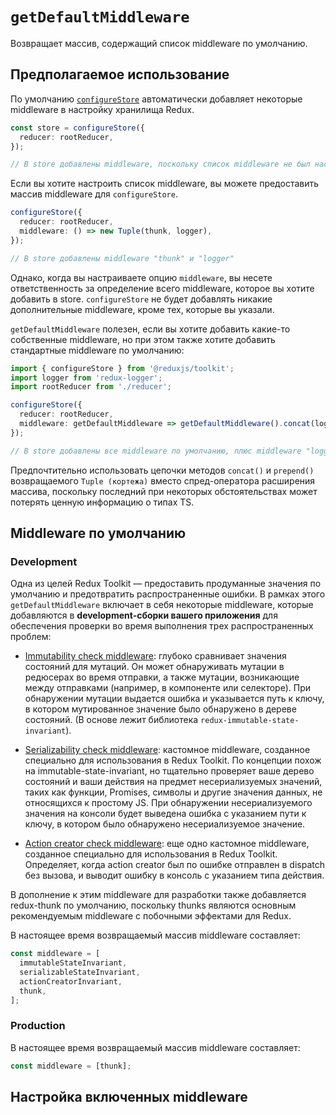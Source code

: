 # `getDefaultMiddleware`

Возвращает массив, содержащий список middleware по умолчанию.

## Предполагаемое использование

По умолчанию [`configureStore`](./configureStore.md) автоматически добавляет некоторые middleware в настройку хранилища Redux.

```ts
const store = configureStore({
  reducer: rootReducer,
});

// В store добавлены middleware, поскольку список middleware не был настроен
```

Если вы хотите настроить список middleware, вы можете предоставить массив middleware для `configureStore`.

```ts
configureStore({
  reducer: rootReducer,
  middleware: () => new Tuple(thunk, logger),
});

// В store добавлены middleware "thunk" и "logger"
```

Однако, когда вы настраиваете опцию `middleware`, вы несете ответственность за определение всего middleware, которое вы хотите добавить в store. `configureStore` не будет добавлять никакие дополнительные middleware, кроме тех, которые вы указали.

`getDefaultMiddleware` полезен, если вы хотите добавить какие-то собственные middleware, но при этом также хотите добавить стандартные middleware по умолчанию:

```ts
import { configureStore } from '@reduxjs/toolkit';
import logger from 'redux-logger';
import rootReducer from './reducer';

configureStore({
  reducer: rootReducer,
  middleware: getDefaultMiddleware => getDefaultMiddleware().concat(logger),
});

// В store добавлены все middleware по умолчанию, плюс middleware "logger".
```

Предпочтительно использовать цепочки методов `concat()` и `prepend()` возвращаемого `Tuple (кортежа)` вместо спред-оператора расширения массива, поскольку последний при некоторых обстоятельствах может потерять ценную информацию о типах TS.

## Middleware по умолчанию

### Development

Одна из целей Redux Toolkit — предоставить продуманные значения по умолчанию и предотвратить распространенные ошибки. В рамках этого `getDefaultMiddleware` включает в себя некоторые middleware, которые добавляются в **development-сборки вашего приложения** для обеспечения проверки во время выполнения трех распространенных проблем:

- [Immutability check middleware](./getDefaultMiddleware.md): глубоко сравнивает значения состояний для мутаций. Он может обнаруживать мутации в редюсерах во время отправки, а также мутации, возникающие между отправками (например, в компоненте или селекторе). При обнаружении мутации выдается ошибка и указывается путь к ключу, в котором мутированное значение было обнаружено в дереве состояний. (В основе лежит библиотека `redux-immutable-state-invariant`).

- [Serializability check middleware](./getDefaultMiddleware.md): кастомное middleware, созданное специально для использования в Redux Toolkit. По концепции похож на immutable-state-invariant, но тщательно проверяет ваше дерево состояний и ваши действия на предмет несериализуемых значений, таких как функции, Promises, символы и другие значения данных, не относящихся к простому JS. При обнаружении несериализуемого значения на консоли будет выведена ошибка с указанием пути к ключу, в котором было обнаружено несериализуемое значение.

- [Action creator check middleware](./getDefaultMiddleware.md): еще одно кастомное middleware, созданное специально для использования в Redux Toolkit. Определяет, когда action creator был по ошибке отправлен в dispatch без вызова, и выводит ошибку в консоль с указанием типа действия.

В дополнение к этим middleware для разработки также добавляется redux-thunk по умолчанию, поскольку thunks являются основным рекомендуемым middleware с побочными эффектами для Redux.

В настоящее время возвращаемый массив middleware составляет:

```ts
const middleware = [
  immutableStateInvariant,
  serializableStateInvariant,
  actionCreatorInvariant,
  thunk,
];
```

### Production

В настоящее время возвращаемый массив middleware составляет:

```ts
const middleware = [thunk];
```

## Настройка включенных middleware
